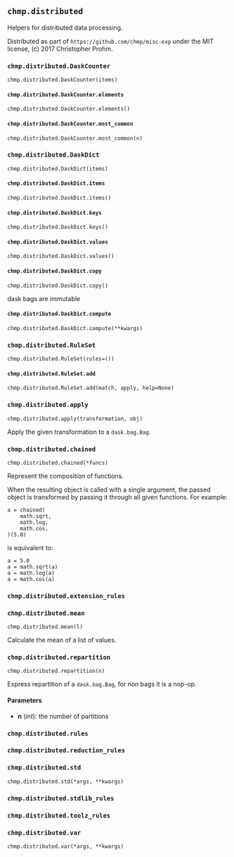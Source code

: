 ## `chmp.distributed`

Helpers for distributed data processing.

Distributed as part of `https://github.com/chmp/misc-exp` under the MIT
license, (c) 2017 Christopher Prohm.


### `chmp.distributed.DaskCounter`
`chmp.distributed.DaskCounter(items)`


#### `chmp.distributed.DaskCounter.elements`
`chmp.distributed.DaskCounter.elements()`


#### `chmp.distributed.DaskCounter.most_common`
`chmp.distributed.DaskCounter.most_common(n)`


### `chmp.distributed.DaskDict`
`chmp.distributed.DaskDict(items)`


#### `chmp.distributed.DaskDict.items`
`chmp.distributed.DaskDict.items()`


#### `chmp.distributed.DaskDict.keys`
`chmp.distributed.DaskDict.keys()`


#### `chmp.distributed.DaskDict.values`
`chmp.distributed.DaskDict.values()`


#### `chmp.distributed.DaskDict.copy`
`chmp.distributed.DaskDict.copy()`

dask bags are immutable


#### `chmp.distributed.DaskDict.compute`
`chmp.distributed.DaskDict.compute(**kwargs)`


### `chmp.distributed.RuleSet`
`chmp.distributed.RuleSet(rules=())`


#### `chmp.distributed.RuleSet.add`
`chmp.distributed.RuleSet.add(match, apply, help=None)`


### `chmp.distributed.apply`
`chmp.distributed.apply(transformation, obj)`

Apply the given transformation to a `dask.bag.Bag`.


### `chmp.distributed.chained`
`chmp.distributed.chained(*funcs)`

Represent the composition of functions.

When the resulting object is called with a single argument, the passed
object is transformed by passing it through all given functions.
For example:

```
a = chained(
    math.sqrt,
    math.log,
    math.cos,
)(5.0)
```

is equivalent to:

```
a = 5.0
a = math.sqrt(a)
a = math.log(a)
a = math.cos(a)
```


### `chmp.distributed.extension_rules`


### `chmp.distributed.mean`
`chmp.distributed.mean(l)`

Calculate the mean of a list of values.


### `chmp.distributed.repartition`
`chmp.distributed.repartition(n)`

Express repartition of a `dask.bag.Bag`, for non bags it is a nop-op.

#### Parameters

* **n** (*int*):
  the number of partitions


### `chmp.distributed.rules`


### `chmp.distributed.reduction_rules`


### `chmp.distributed.std`
`chmp.distributed.std(*args, **kwargs)`


### `chmp.distributed.stdlib_rules`


### `chmp.distributed.toolz_rules`


### `chmp.distributed.var`
`chmp.distributed.var(*args, **kwargs)`

